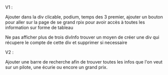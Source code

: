 V1 :

Ajouter dans la div clicable, podium, temps des 3 premier, ajouter un bouton pour aller sur la page de se grand rpix pour avoir accès à toutes les
information sur forme de tableau 

Ne pas afficher plus de trois divInfo trouver un moyen de créer une div qui récupere le compte de cette div et supprimer si necessaire

V2 :

Ajouter une barre de recherche afin de trouver toutes les infos que l'on veut sur un pilote, une écurie ou encore un grand prix.

